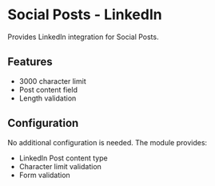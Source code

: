 # Social Posts - LinkedIn

Provides LinkedIn integration for Social Posts.

## Features
- 3000 character limit
- Post content field
- Length validation

## Configuration
No additional configuration is needed. The module provides:
- LinkedIn Post content type
- Character limit validation
- Form validation
